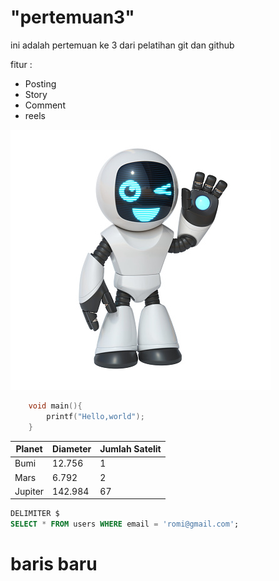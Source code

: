 # "pertemuan3"

ini adalah pertemuan ke 3 dari pelatihan git dan github

fitur : 

- Posting
- Story
- Comment
- reels

![bima sakti](istockphoto-1250677553-170667a.jpg)

```c
    void main(){
        printf("Hello,world");
    }
```

<!-- membuat tabel -->
| Planet | Diameter | Jumlah Satelit |
| ------- | -------- | -------------- |
| Bumi | 12.756 | 1 |
| Mars | 6.792 | 2 |
| Jupiter | 142.984 | 67 |

```sql
DELIMITER $
SELECT * FROM users WHERE email = 'romi@gmail.com';
```
# baris baru